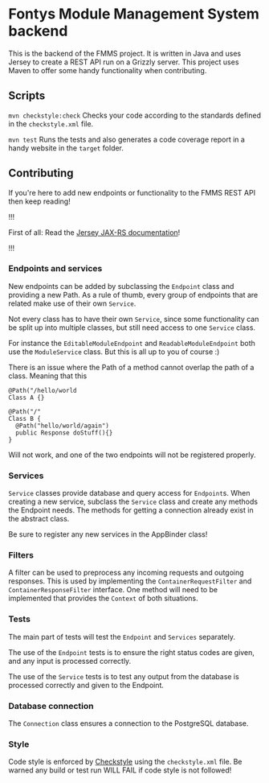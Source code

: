 # Fontys Module Management System backend
This is the backend of the FMMS project. It is written in Java and uses Jersey to create a REST API run on a Grizzly server. 
This project uses Maven to offer some handy functionality when contributing.

## Scripts
`mvn checkstyle:check` Checks your code according to the standards defined in the `checkstyle.xml` file.

`mvn test` Runs the tests and also generates a code coverage report in a handy website in the `target` folder.

## Contributing
If you're here to add new endpoints or functionality to the FMMS REST API then keep reading!

!!!

First of all: Read the [Jersey JAX-RS documentation](https://jersey.github.io/)!

!!!

### Endpoints and services
New endpoints can be added by subclassing the `Endpoint` class and providing a new Path. As a rule of thumb, every group of endpoints that are related make use of their own `Service`.

Not every class has to have their own `Service`, since some functionality can be split up into multiple classes, but still need access to one `Service` class.

For instance the `EditableModuleEndpoint` and `ReadableModuleEndpoint` both use the `ModuleService` class. But this is all up to you of course :)

There is an issue where the Path of a method cannot overlap the path of a class. 
Meaning that this
```
@Path("/hello/world
Class A {}

@Path("/"
Class B {
  @Path("hello/world/again")
  public Response doStuff(){}
}
```

Will not work, and one of the two endpoints will not be registered properly.

### Services
`Service` classes provide database and query access for `Endpoint`s. When creating a new service, subclass the `Service` class and create any methods the Endpoint needs. The methods for getting a connection already exist in the abstract class.

Be sure to register any new services in the AppBinder class!

### Filters
A filter can be used to preprocess any incoming requests and outgoing responses. This is used by implementing the `ContainerRequestFilter` and `ContainerResponseFilter` interface. One method will need to be implemented that provides the `Context` of both situations.

### Tests
The main part of tests will test the `Endpoint` and `Services` separately.

The use of the `Endpoint` tests is to ensure the right status codes are given, and any input is processed correctly.

The use of the `Service` tests is to test any output from the database is processed correctly and given to the Endpoint.

### Database connection
The `Connection` class ensures a connection to the PostgreSQL database. 

### Style
Code style is enforced by [Checkstyle](http://checkstyle.sourceforge.net/) using the `checkstyle.xml` file. Be warned any build or test run WILL FAIL if code style is not followed!
